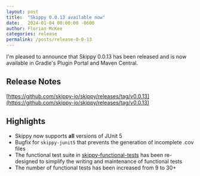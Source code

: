```yaml
---
layout: post
title:  "Skippy 0.0.13 available now"
date:   2024-01-04 00:00:00 -0600
author: Florian McKee
categories: release
permalink: /posts/release-0-0-13
---
```


I'm pleased to announce that Skippy 0.0.13 has been released and is now available in Gradle's Plugin Portal and Maven
Central.

## Release Notes

[https://github.com/skippy-io/skippy/releases/tag/v0.0.13](https://github.com/skippy-io/skippy/releases/tag/v0.0.13)

## Highlights

- Skippy now supports **all** versions of JUnit 5
- Bugfix for `skippy-junit5` that prevents the generation of incomplete .cov files
- The functional test suite in [skippy-functional-tests](https://github.com/skippy-io/skippy-functional-tests) has been re-designed to simplify the writing and maintenance of functional tests
- The number of functional tests has been increased from 9 to 30+